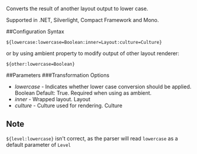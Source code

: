 Converts the result of another layout output to lower case. 

Supported in .NET, Silverlight, Compact Framework and Mono.

##Configuration Syntax
```
${lowercase:lowercase=Boolean:inner=Layout:culture=Culture}
```

or by using ambient property to modify output of other layout renderer:

```
${other:lowercase=Boolean}
```

##Parameters
###Transformation Options
* _lowercase_ - Indicates whether lower case conversion should be applied. Boolean Default: True. Required when using as ambient. 
* _inner_ - Wrapped layout. Layout
* _culture_ - Culture used for rendering. Culture

## Note
`${level:lowercase}` isn't correct, as the parser will read `lowercase` as a default parameter of `Level` 